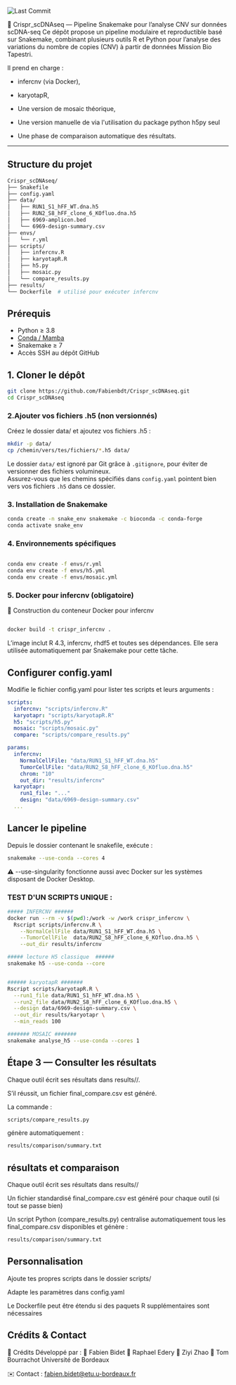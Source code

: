 ![Last Commit](https://img.shields.io/github/last-commit/Fabienbdt/Crispr_scDNAseq)

🔬 Crispr_scDNAseq — Pipeline Snakemake pour l’analyse CNV sur données scDNA-seq
Ce dépôt propose un pipeline modulaire et reproductible basé sur Snakemake, combinant plusieurs outils R et Python pour l’analyse des variations du nombre de copies (CNV) à partir de données Mission Bio Tapestri.

Il prend en charge :

* infercnv (via Docker),

* karyotapR,

* Une version de mosaic théorique,

* Une version manuelle de via l'utilisation du package python h5py seul

* Une phase de comparaison automatique des résultats.
---

##  Structure du projet

```bash
Crispr_scDNAseq/
├── Snakefile
├── config.yaml
├── data/
│   ├── RUN1_S1_hFF_WT.dna.h5
│   ├── RUN2_S8_hFF_clone_6_KOfluo.dna.h5
│   ├── 6969-amplicon.bed
│   └── 6969-design-summary.csv
├── envs/
│   └── r.yml
├── scripts/
│   ├── infercnv.R
│   ├── karyotapR.R
│   ├── h5.py
│   ├── mosaic.py
│   └── compare_results.py
├── results/
└── Dockerfile  # utilisé pour exécuter infercnv

```
## Prérequis

* Python ≥ 3.8  
* [Conda / Mamba](https://docs.conda.io/en/latest/)  
* Snakemake ≥ 7  
* Accès SSH au dépôt GitHub

## 1. Cloner le dépôt

```bash
git clone https://github.com/Fabienbdt/Crispr_scDNAseq.git
cd Crispr_scDNAseq
```


### 2.Ajouter vos fichiers .h5 (non versionnés)
Créez le dossier data/ et ajoutez vos fichiers .h5 :

```bash
mkdir -p data/
cp /chemin/vers/tes/fichiers/*.h5 data/
```
Le dossier `data/` est ignoré par Git grâce à `.gitignore`, pour éviter de versionner des fichiers volumineux.  
Assurez-vous que les chemins spécifiés dans `config.yaml` pointent bien vers vos fichiers `.h5` dans ce dossier.




### 3. Installation de Snakemake

```bash
conda create -n snake_env snakemake -c bioconda -c conda-forge
conda activate snake_env
```

### 4. Environnements spécifiques

```bash

conda env create -f envs/r.yml
conda env create -f envs/h5.yml
conda env create -f envs/mosaic.yml

```

### 5. Docker pour infercnv (obligatoire)
🐳 Construction du conteneur Docker pour infercnv
```bash

docker build -t crispr_infercnv .

```
L’image inclut R 4.3, infercnv, rhdf5 et toutes ses dépendances. Elle sera utilisée automatiquement par Snakemake pour cette tâche.



## Configurer config.yaml
Modifie le fichier config.yaml pour lister tes scripts et leurs arguments :

```yaml
scripts:
  infercnv: "scripts/infercnv.R"
  karyotapr: "scripts/karyotapR.R"
  h5: "scripts/h5.py"
  mosaic: "scripts/mosaic.py"
  compare: "scripts/compare_results.py"

params:
  infercnv:
    NormalCellFile: "data/RUN1_S1_hFF_WT.dna.h5"
    TumorCellFile: "data/RUN2_S8_hFF_clone_6_KOfluo.dna.h5"
    chrom: "10"
    out_dir: "results/infercnv"
  karyotapr:
    run1_file: "..."
    design: "data/6969-design-summary.csv"
  ...

```

##  Lancer le pipeline

Depuis le dossier contenant le snakefile, exécute :
```bash
snakemake --use-conda --cores 4
```
⚠️ --use-singularity fonctionne aussi avec Docker sur les systèmes disposant de Docker Desktop.

### TEST D'UN SCRIPTS UNIQUE  :

```bash
##### INFERCNV ######
docker run --rm -v $(pwd):/work -w /work crispr_infercnv \
  Rscript scripts/infercnv.R \
    --NormalCellFile data/RUN1_S1_hFF_WT.dna.h5 \
    --TumorCellFile  data/RUN2_S8_hFF_clone_6_KOfluo.dna.h5 \
    --out_dir results/infercnv
```

```bash
##### lecture H5 classique  ######
snakemake h5 --use-conda --core
```

```bash

###### karyotapR #######
Rscript scripts/karyotapR.R \
  --run1_file data/RUN1_S1_hFF_WT.dna.h5 \
  --run2_file data/RUN2_S8_hFF_clone_6_KOfluo.dna.h5 \
  --design data/6969-design-summary.csv \
  --out_dir results/karyotapr \
  --min_reads 100
```

```bash
####### MOSAIC #######
snakemake analyse_h5 --use-conda --cores 1
```

## Étape 3 — Consulter les résultats
Chaque outil écrit ses résultats dans results/<outil>/.

S’il réussit, un fichier final_compare.csv est généré.

La commande :
```bash
scripts/compare_results.py
```

génère automatiquement :

```bash
results/comparison/summary.txt
```

## résultats et comparaison

Chaque outil écrit ses résultats dans results/<outil>/

Un fichier standardisé final_compare.csv est généré pour chaque outil (si tout se passe bien)

Un script Python (compare_results.py) centralise automatiquement tous les final_compare.csv disponibles et génère :
```bash
results/comparison/summary.txt
```

##  Personnalisation
Ajoute tes propres scripts dans le dossier scripts/

Adapte les paramètres dans config.yaml

Le Dockerfile peut être étendu si des paquets R supplémentaires sont nécessaires


## Crédits & Contact
👥 Crédits
Développé par :
📍 Fabien Bidet
📍 Raphael Edery
📍 Ziyi Zhao
📍 Tom Bourrachot
Université de Bordeaux

✉️ Contact : fabien.bidet@etu.u-bordeaux.fr


